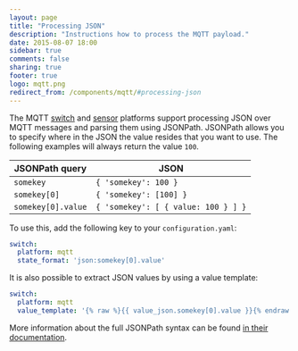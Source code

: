 ```yaml
---
layout: page
title: "Processing JSON"
description: "Instructions how to process the MQTT payload."
date: 2015-08-07 18:00
sidebar: true
comments: false
sharing: true
footer: true
logo: mqtt.png
redirect_from: /components/mqtt/#processing-json
---
```


The MQTT [switch](/components/switch.mqtt/) and [sensor](/components/sensor.mqtt/) platforms support processing JSON over MQTT messages and parsing them using JSONPath. JSONPath allows you to specify where in the JSON the value resides that you want to use. The following examples will always return the value `100`.

| JSONPath query | JSON |
| -------------- | ---- |
| `somekey` | `{ 'somekey': 100 }`
| `somekey[0]` | `{ 'somekey': [100] }`
| `somekey[0].value` | `{ 'somekey': [ { value: 100 } ] }`

To use this, add the following key to your `configuration.yaml`:

```yaml
switch:
  platform: mqtt
  state_format: 'json:somekey[0].value'
```
It is also possible to extract JSON values by using a value template:

```yaml
switch:
  platform: mqtt
  value_template: '{% raw %}{{ value_json.somekey[0].value }}{% endraw %}'
```

More information about the full JSONPath syntax can be found [in their documentation](https://github.com/kennknowles/python-jsonpath-rw#jsonpath-syntax).

